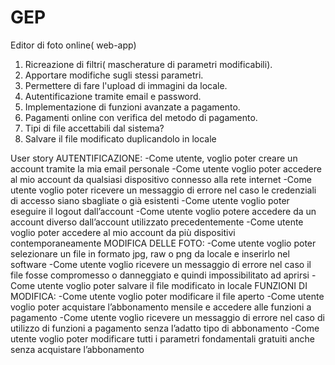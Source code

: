 # GEP
Editor di foto online( web-app)

1. Ricreazione di filtri( mascherature di parametri modificabili).
2. Apportare modifiche sugli stessi parametri.
3. Permettere di fare l'upload di immagini da locale.
4. Autentificazione tramite email e password.
5. Implementazione di funzioni avanzate a pagamento.
6. Pagamenti online con verifica del metodo di pagamento.
7. Tipi di file accettabili dal sistema?
8. Salvare il file modificato duplicandolo in locale
   
User story
AUTENTIFICAZIONE:
-Come utente, voglio poter creare un account tramite la mia email personale
-Come utente voglio poter accedere al mio account da qualsiasi dispositivo connesso alla rete internet
-Come utente voglio poter ricevere un messaggio di errore nel caso le credenziali di accesso siano sbagliate o già esistenti
-Come utente voglio poter eseguire il logout dall’account
-Come utente voglio potere accedere da un account diverso dall’account utilizzato precedentemente
-Come utente voglio poter accedere al mio account da più dispositivi contemporaneamente
MODIFICA DELLE FOTO:
-Come utente voglio poter selezionare un file in formato jpg, raw o png da locale e inserirlo nel software
-Come utente voglio ricevere un messaggio di errore nel caso il file fosse compromesso o danneggiato e quindi impossibilitato ad aprirsi
-Come utente voglio poter salvare il file modificato in locale
FUNZIONI DI MODIFICA:
-Come utente voglio poter modificare il file aperto
-Come utente voglio poter acquistare l’abbonamento mensile e accedere alle funzioni a pagamento
-Come utente voglio ricevere un messaggio di errore nel caso di utilizzo di funzioni a pagamento senza l’adatto tipo di abbonamento
-Come utente voglio poter modificare tutti i parametri fondamentali gratuiti anche senza acquistare l’abbonamento
